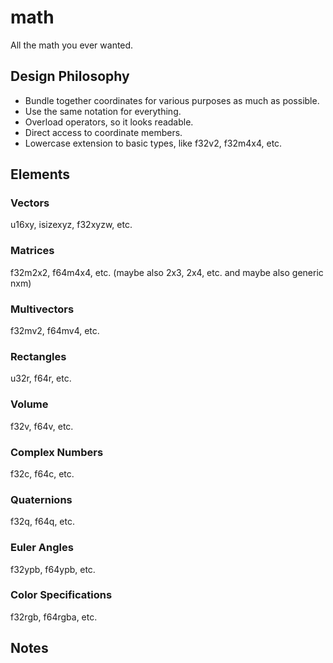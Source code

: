 # math

All the math you ever wanted.

## Design Philosophy

- Bundle together coordinates for various purposes as much as possible.
- Use the same notation for everything.
- Overload operators, so it looks readable.
- Direct access to coordinate members.
- Lowercase extension to basic types, like f32v2, f32m4x4, etc.

## Elements

### Vectors

u16xy, isizexyz, f32xyzw, etc.

### Matrices

f32m2x2, f64m4x4, etc.
(maybe also 2x3, 2x4, etc. and maybe also generic nxm)

### Multivectors

f32mv2, f64mv4, etc.

### Rectangles

u32r, f64r, etc.

### Volume

f32v, f64v, etc.

### Complex Numbers

f32c, f64c, etc.

### Quaternions

f32q, f64q, etc.

### Euler Angles

f32ypb, f64ypb, etc.

### Color Specifications

f32rgb, f64rgba, etc.

## Notes
